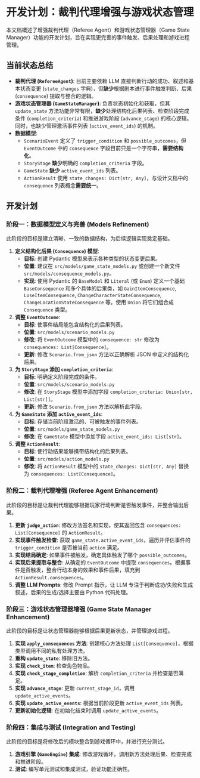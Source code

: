 # 开发计划：裁判代理增强与游戏状态管理

本文档概述了增强裁判代理（Referee Agent）和游戏状态管理器（Game State Manager）功能的开发计划，旨在实现更完善的事件触发、后果处理和游戏进程管理。

## 当前状态总结

*   **裁判代理 (`RefereeAgent`)**: 目前主要依赖 LLM 直接判断行动的成功、叙述和基本状态变更 (`state_changes` 字典)，但**缺少**根据剧本进行事件触发判断、后果 (`consequence`) 提取与整合的逻辑。
*   **游戏状态管理器 (`GameStateManager`)**: 负责状态初始化和获取，但其 `update_state` 方法功能非常有限，**缺少**处理结构化后果列表、检查阶段完成条件 (`completion_criteria`) 和推进游戏阶段 (`advance_stage`) 的核心逻辑。同时，也缺少管理激活事件列表 (`active_event_ids`) 的机制。
*   **数据模型**:
    *   `ScenarioEvent` 定义了 `trigger_condition` 和 `possible_outcomes`，但 `EventOutcome` 中的 `consequence` 字段目前只是一个字符串，**需要结构化**。
    *   `StoryStage` **缺少**明确的 `completion_criteria` 字段。
    *   `GameState` **缺少** `active_event_ids` 列表。
    *   `ActionResult` 使用 `state_changes: Dict[str, Any]`，与设计文档中的 `consequence` 列表概念**需要统一**。

## 开发计划

### 阶段一：数据模型定义与完善 (Models Refinement)

此阶段的目标是建立清晰、一致的数据结构，为后续逻辑实现奠定基础。

1.  **定义结构化后果 (`Consequence`) 模型**:
    *   **目标**: 创建 Pydantic 模型来表示各种类型的状态变更后果。
    *   **位置**: 建议在 `src/models/game_state_models.py` 或创建一个新文件 `src/models/consequence_models.py`。
    *   **实现**: 使用 Pydantic 的 `BaseModel` 和 `Literal` (或 `Enum`) 定义一个基础 `BaseConsequence` 和多个具体的后果类，如 `GainItemConsequence`, `LoseItemConsequence`, `ChangeCharacterStateConsequence`, `ChangeLocationStateConsequence` 等。使用 `Union` 将它们组合成 `Consequence` 类型。
2.  **调整 `EventOutcome`**:
    *   **目标**: 使事件结局能包含结构化的后果列表。
    *   **位置**: `src/models/scenario_models.py`
    *   **修改**: 将 `EventOutcome` 模型中的 `consequence: str` 修改为 `consequences: List[Consequence]`。
    *   **更新**: 修改 `Scenario.from_json` 方法以正确解析 JSON 中定义的结构化后果。
3.  **为 `StoryStage` 添加 `completion_criteria`**:
    *   **目标**: 明确定义阶段完成的条件。
    *   **位置**: `src/models/scenario_models.py`
    *   **修改**: 在 `StoryStage` 模型中添加字段 `completion_criteria: Union[str, List[str]]`。
    *   **更新**: 修改 `Scenario.from_json` 方法以解析此字段。
4.  **为 `GameState` 添加 `active_event_ids`**:
    *   **目标**: 存储当前阶段激活的、可被触发的事件列表。
    *   **位置**: `src/models/game_state_models.py`
    *   **修改**: 在 `GameState` 模型中添加字段 `active_event_ids: List[str]`。
5.  **调整 `ActionResult`**:
    *   **目标**: 使行动结果能够携带结构化的后果列表。
    *   **位置**: `src/models/action_models.py`
    *   **修改**: 将 `ActionResult` 模型中的 `state_changes: Dict[str, Any]` 替换为 `consequences: List[Consequence]`。

### 阶段二：裁判代理增强 (Referee Agent Enhancement)

此阶段的目标是让裁判代理能够根据玩家行动判断是否触发事件，并整合输出后果。

1.  **更新 `judge_action`**: 修改方法签名和实现，使其返回包含 `consequences: List[Consequence]` 的 `ActionResult`。
2.  **实现事件触发检查**: 获取 `game_state.active_event_ids`，遍历并评估事件的 `trigger_condition` 是否被当前 `action` 满足。
3.  **实现结局确定**: 如果事件被触发，确定具体触发了哪个 `possible_outcomes`。
4.  **实现后果提取与整合**: 从确定的 `EventOutcome` 中提取 `consequences`。根据事件是否触发，整合行动本身的效果和事件后果，填充到 `ActionResult.consequences`。
5.  **调整 LLM Prompts**: 修改 Prompt 指示，让 LLM 专注于判断成功/失败和生成叙述，后果的生成/选择主要由 Python 代码处理。

### 阶段三：游戏状态管理器增强 (Game State Manager Enhancement)

此阶段的目标是让状态管理器能够根据后果更新状态，并管理游戏进程。

1.  **实现 `apply_consequences` 方法**: 创建核心方法处理 `List[Consequence]`，根据类型调用不同的私有处理方法。
2.  **重构 `update_state`**: 移除旧方法。
3.  **实现 `check_item`**: 检查角色物品。
4.  **实现 `check_stage_completion`**: 解析 `completion_criteria` 并检查是否满足。
5.  **实现 `advance_stage`**: 更新 `current_stage_id`，调用 `update_active_events`。
6.  **实现 `update_active_events`**: 根据当前阶段更新 `active_event_ids` 列表。
7.  **更新初始化逻辑**: 在初始化结束时调用 `update_active_events`。

### 阶段四：集成与测试 (Integration and Testing)

此阶段的目标是将修改后的模块整合到游戏循环中，并进行充分测试。

1.  **游戏引擎 (`GameEngine`) 集成**: 修改游戏循环，调用新方法处理后果、检查完成和推进阶段。
2.  **测试**: 编写单元测试和集成测试，验证功能正确性。
